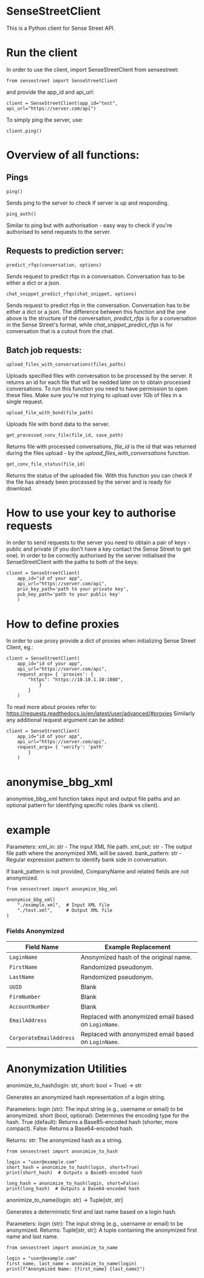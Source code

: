 # SenseStreetClient
This is a Python client for Sense Street API.

# Run the client
In order to use the client, import SenseStreetClient from sensestreet:
```
from sensestreet import SenseStreetClient
```
and provide the app_id and api_url:
```
client = SenseStreetClient(app_id="test", api_url="https://server.com/api")
```
To simply ping the server, use:
```
client.ping()
```

# Overview of all functions:

## Pings
```
ping()
```
Sends ping to the server to check if server is up and responding.

```
ping_auth()
```
Similar to ping but with authorisation - easy way to check if you're authorised to send requests to the server.

## Requests to prediction server:

```
predict_rfqs(conversation, options)
```
Sends request to predict rfqs in a conversation. Conversation has to be either a dict or a json.

```
chat_snippet_predict_rfqs(chat_snippet, options)
```
Sends request to predict rfqs in the conversation. Conversation has to be either a dict or a json. The difference between this function and the one above is the structure of the conversation, <em>predict_rfqs</em> is for a conversation in the Sense Street's format, while <em>chat_snippet_predict_rfqs</em> is for conversation that is a cutout from the chat.

## Batch job requests:
```
upload_files_with_conversations(files_paths)
```
Uploads specified files with conversation to be processed by the server. It returns an id for each file that will be nedded later on to obtain processed conversations. To run this function you need to have permission to open these files. Make sure you're not trying to upload over 1Gb of files in a single request.

```
upload_file_with_bond(file_path)
```
Uploads file with bond data to the server.

```
get_processed_conv_file(file_id, save_path)
```
Returns file with processed conversations, <em>file_id</em> is the id that was returned during the files upload - by the <em>upload_files_with_conversations</em> function.

```
get_conv_file_status(file_id)
```
Returns the status of the uploaded file. With this function you can check if the file has already been processed by the server and is ready for download.

# How to use your key to authorise requests
In order to send requests to the server you need to obtain a pair of keys - public and private (if you don't have a key contact the Sense Street to get one). In order to be correctly authorised by the server initialised the SenseStreetClient with the paths to both of the keys:

```
client = SenseStreetClient(
    app_id="id of your app",
    api_url="https://server.com/api",
    priv_key_path='path to your private key',
    pub_key_path='path to your public key'
    )
```

# How to define proxies
In order to use proxy provide a dict of proxies when initializing Sense Street Client, eg.:
```
client = SenseStreetClient(
    app_id="id of your app",
    api_url="https://server.com/api",
    request_args= { 'proxies': {
        "https": "https://10.10.1.10:1080",
            }
        }
    )
```

To read more about proxies refer to: https://requests.readthedocs.io/en/latest/user/advanced/#proxies
Similarly any additional request argument can be added:

```
client = SenseStreetClient(
    app_id="id of your app",
    api_url="https://server.com/api",
    request_args= { 'verify': 'path'
        }
    )
```

# anonymise_bbg_xml
anonymise_bbg_xml function takes input and output file paths and an optional pattern for identifying specific roles (bank vs client).

# example
Parameters:
xml_in: str - The input XML file path.
xml_out: str - The output file path where the anonymized XML will be saved.
bank_pattern: str - Regular expression pattern to identify bank side in conversation.

If bank_pattern is not provided, CompanyName and related fields are not anonymized.
```
from sensestreet import anonymise_bbg_xml

anonymise_bbg_xml(
    "./example.xml",  # Input XML file
    "./test.xml",     # Output XML file
)
```

### Fields Anonymized

| Field Name           | Example Replacement                  |
|-----------------------|---------------------------------------|
| `LoginName`          | Anonymized hash of the original name. |
| `FirstName`          | Randomized pseudonym.                 |
| `LastName`           | Randomized pseudonym.                 |
| `UUID`               | Blank  |
| `FirmNumber`         | Blank  |
| `AccountNumber`      | Blank  |
| `EmailAddress`       | Replaced with anonymized email based on `LoginName`. |
| `CorporateEmailAddress` | Replaced with anonymized email based on `LoginName`. |

# Anonymization Utilities

anonimize_to_hash(login: str, short: bool = True) -> str

Generates an anonymized hash representation of a login string.

Parameters:
login (str): The input string (e.g., username or email) to be anonymized.
short (bool, optional): Determines the encoding type for the hash.
True (default): Returns a Base85-encoded hash (shorter, more compact).
False: Returns a Base64-encoded hash.

Returns:
str: The anonymized hash as a string.

```
from sensestreet import anonimize_to_hash

login = "user@example.com"
short_hash = anonimize_to_hash(login, short=True)
print(short_hash)  # Outputs a Base85-encoded hash

long_hash = anonimize_to_hash(login, short=False)
print(long_hash)  # Outputs a Base64-encoded hash

```

anonimize_to_name(login: str) -> Tuple[str, str]

Generates a deterministic first and last name based on a login hash.

Parameters:
login (str): The input string (e.g., username or email) to be anonymized.
Returns:
Tuple[str, str]: A tuple containing the anonymized first name and last name.

```
from sensestreet import anonimize_to_name

login = "user@example.com"
first_name, last_name = anonimize_to_name(login)
print(f"Anonymized Name: {first_name} {last_name}")
```